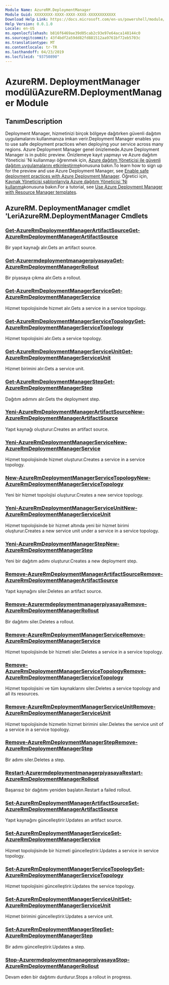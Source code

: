 ```yaml
---
Module Name: AzureRM.DeploymentManager
Module Guid: XXXXXXXX-XXXX-XXXX-XXXX-XXXXXXXXXXXX
Download Help Link: https://docs.microsoft.com/en-us/powershell/module/azurerm.deploymentmanager
Help Version: 0.0.1.0
Locale: en-US
ms.openlocfilehash: b816f6469ae39d05cab2c93e97e64aca148144c0
ms.sourcegitcommit: 43f4bdf2a59dd82fd881512aa9761bf72eb5703c
ms.translationtype: MT
ms.contentlocale: tr-TR
ms.lasthandoff: 04/23/2019
ms.locfileid: "93750890"
---
```

# <span data-ttu-id="e72ee-101">AzureRM. DeploymentManager modülü</span><span class="sxs-lookup"><span data-stu-id="e72ee-101">AzureRM.DeploymentManager Module</span></span>
## <span data-ttu-id="e72ee-102">Tanım</span><span class="sxs-lookup"><span data-stu-id="e72ee-102">Description</span></span>
<span data-ttu-id="e72ee-103">Deployment Manager, hizmetinizi birçok bölgeye dağıtırken güvenli dağıtım uygulamalarını kullanmanıza imkan verir.</span><span class="sxs-lookup"><span data-stu-id="e72ee-103">Deployment Manager enables you to use safe deployment practices when deploying your service across many regions.</span></span> <span data-ttu-id="e72ee-104">Azure Deployment Manager genel önizlemede.</span><span class="sxs-lookup"><span data-stu-id="e72ee-104">Azure Deployment Manager is in public preview.</span></span> <span data-ttu-id="e72ee-105">Önizlemeye kayıt yapmayı ve Azure dağıtım Yöneticisi 'Ni kullanmayı öğrenmek için, [Azure dağıtım Yöneticisi ile güvenli dağıtım uygulamalarını etkinleştirme](https://docs.microsoft.com/en-us/azure/azure-resource-manager/deployment-manager-overview)konusuna bakın.</span><span class="sxs-lookup"><span data-stu-id="e72ee-105">To learn how to sign up for the preview and use Azure Deployment Manager, see [Enable safe deployment practices with Azure Deployment Manager](https://docs.microsoft.com/en-us/azure/azure-resource-manager/deployment-manager-overview).</span></span> <span data-ttu-id="e72ee-106">Öğretici için, [Kaynak Yöneticisi şablonlarıyla Azure dağıtım Yöneticisi 'Ni kullanma](https://docs.microsoft.com/en-us/azure/azure-resource-manager/deployment-manager-tutorial>)konusuna bakın.</span><span class="sxs-lookup"><span data-stu-id="e72ee-106">For a tutorial, see [Use Azure Deployment Manager with Resource Manager templates](https://docs.microsoft.com/en-us/azure/azure-resource-manager/deployment-manager-tutorial>).</span></span> 

## <span data-ttu-id="e72ee-107">AzureRM. DeploymentManager cmdlet 'Leri</span><span class="sxs-lookup"><span data-stu-id="e72ee-107">AzureRM.DeploymentManager Cmdlets</span></span>
### [<span data-ttu-id="e72ee-108">Get-AzureRmDeploymentManagerArtifactSource</span><span class="sxs-lookup"><span data-stu-id="e72ee-108">Get-AzureRmDeploymentManagerArtifactSource</span></span>](Get-AzureRmDeploymentManagerArtifactSource.md)
<span data-ttu-id="e72ee-109">Bir yapıt kaynağı alır.</span><span class="sxs-lookup"><span data-stu-id="e72ee-109">Gets an artifact source.</span></span>

### [<span data-ttu-id="e72ee-110">Get-Azurermdeploymentmanagerpiyasaya</span><span class="sxs-lookup"><span data-stu-id="e72ee-110">Get-AzureRmDeploymentManagerRollout</span></span>](Get-AzureRmDeploymentManagerRollout.md)
<span data-ttu-id="e72ee-111">Bir piyasaya çıkma alır.</span><span class="sxs-lookup"><span data-stu-id="e72ee-111">Gets a rollout.</span></span>

### [<span data-ttu-id="e72ee-112">Get-AzureRmDeploymentManagerService</span><span class="sxs-lookup"><span data-stu-id="e72ee-112">Get-AzureRmDeploymentManagerService</span></span>](Get-AzureRmDeploymentManagerService.md)
<span data-ttu-id="e72ee-113">Hizmet topolojisinde hizmet alır.</span><span class="sxs-lookup"><span data-stu-id="e72ee-113">Gets a service in a service topology.</span></span>

### [<span data-ttu-id="e72ee-114">Get-AzureRmDeploymentManagerServiceTopology</span><span class="sxs-lookup"><span data-stu-id="e72ee-114">Get-AzureRmDeploymentManagerServiceTopology</span></span>](Get-AzureRmDeploymentManagerServiceTopology.md)
<span data-ttu-id="e72ee-115">Hizmet topolojisini alır.</span><span class="sxs-lookup"><span data-stu-id="e72ee-115">Gets a service topology.</span></span>

### [<span data-ttu-id="e72ee-116">Get-AzureRmDeploymentManagerServiceUnit</span><span class="sxs-lookup"><span data-stu-id="e72ee-116">Get-AzureRmDeploymentManagerServiceUnit</span></span>](Get-AzureRmDeploymentManagerServiceUnit.md)
<span data-ttu-id="e72ee-117">Hizmet birimini alır.</span><span class="sxs-lookup"><span data-stu-id="e72ee-117">Gets a service unit.</span></span>

### [<span data-ttu-id="e72ee-118">Get-AzureRmDeploymentManagerStep</span><span class="sxs-lookup"><span data-stu-id="e72ee-118">Get-AzureRmDeploymentManagerStep</span></span>](Get-AzureRmDeploymentManagerStep.md)
<span data-ttu-id="e72ee-119">Dağıtım adımını alır.</span><span class="sxs-lookup"><span data-stu-id="e72ee-119">Gets the deployment step.</span></span>

### [<span data-ttu-id="e72ee-120">Yeni-AzureRmDeploymentManagerArtifactSource</span><span class="sxs-lookup"><span data-stu-id="e72ee-120">New-AzureRmDeploymentManagerArtifactSource</span></span>](New-AzureRmDeploymentManagerArtifactSource.md)
<span data-ttu-id="e72ee-121">Yapıt kaynağı oluşturur.</span><span class="sxs-lookup"><span data-stu-id="e72ee-121">Creates an artifact source.</span></span>

### [<span data-ttu-id="e72ee-122">Yeni-AzureRmDeploymentManagerService</span><span class="sxs-lookup"><span data-stu-id="e72ee-122">New-AzureRmDeploymentManagerService</span></span>](New-AzureRmDeploymentManagerService.md)
<span data-ttu-id="e72ee-123">Hizmet topolojisinde hizmet oluşturur.</span><span class="sxs-lookup"><span data-stu-id="e72ee-123">Creates a service in a service topology.</span></span>

### [<span data-ttu-id="e72ee-124">New-AzureRmDeploymentManagerServiceTopology</span><span class="sxs-lookup"><span data-stu-id="e72ee-124">New-AzureRmDeploymentManagerServiceTopology</span></span>](New-AzureRmDeploymentManagerServiceTopology.md)
<span data-ttu-id="e72ee-125">Yeni bir hizmet topolojisi oluşturur.</span><span class="sxs-lookup"><span data-stu-id="e72ee-125">Creates a new service topology.</span></span>

### [<span data-ttu-id="e72ee-126">Yeni-AzureRmDeploymentManagerServiceUnit</span><span class="sxs-lookup"><span data-stu-id="e72ee-126">New-AzureRmDeploymentManagerServiceUnit</span></span>](New-AzureRmDeploymentManagerServiceUnit.md)
<span data-ttu-id="e72ee-127">Hizmet topolojisinde bir hizmet altında yeni bir hizmet birimi oluşturur.</span><span class="sxs-lookup"><span data-stu-id="e72ee-127">Creates a new service unit under a service in a service topology.</span></span>

### [<span data-ttu-id="e72ee-128">Yeni-AzureRmDeploymentManagerStep</span><span class="sxs-lookup"><span data-stu-id="e72ee-128">New-AzureRmDeploymentManagerStep</span></span>](New-AzureRmDeploymentManagerStep.md)
<span data-ttu-id="e72ee-129">Yeni bir dağıtım adımı oluşturur.</span><span class="sxs-lookup"><span data-stu-id="e72ee-129">Creates a new deployment step.</span></span>

### [<span data-ttu-id="e72ee-130">Remove-AzureRmDeploymentManagerArtifactSource</span><span class="sxs-lookup"><span data-stu-id="e72ee-130">Remove-AzureRmDeploymentManagerArtifactSource</span></span>](Remove-AzureRmDeploymentManagerArtifactSource.md)
<span data-ttu-id="e72ee-131">Yapıt kaynağını siler.</span><span class="sxs-lookup"><span data-stu-id="e72ee-131">Deletes an artifact source.</span></span>

### [<span data-ttu-id="e72ee-132">Remove-Azurermdeploymentmanagerpiyasaya</span><span class="sxs-lookup"><span data-stu-id="e72ee-132">Remove-AzureRmDeploymentManagerRollout</span></span>](Remove-AzureRmDeploymentManagerRollout.md)
<span data-ttu-id="e72ee-133">Bir dağıtımı siler.</span><span class="sxs-lookup"><span data-stu-id="e72ee-133">Deletes a rollout.</span></span>

### [<span data-ttu-id="e72ee-134">Remove-AzureRmDeploymentManagerService</span><span class="sxs-lookup"><span data-stu-id="e72ee-134">Remove-AzureRmDeploymentManagerService</span></span>](Remove-AzureRmDeploymentManagerService.md)
<span data-ttu-id="e72ee-135">Hizmet topolojisinde bir hizmeti siler.</span><span class="sxs-lookup"><span data-stu-id="e72ee-135">Deletes a service in a service topology.</span></span>

### [<span data-ttu-id="e72ee-136">Remove-AzureRmDeploymentManagerServiceTopology</span><span class="sxs-lookup"><span data-stu-id="e72ee-136">Remove-AzureRmDeploymentManagerServiceTopology</span></span>](Remove-AzureRmDeploymentManagerServiceTopology.md)
<span data-ttu-id="e72ee-137">Hizmet topolojisini ve tüm kaynaklarını siler.</span><span class="sxs-lookup"><span data-stu-id="e72ee-137">Deletes a service topology and all its resources.</span></span>

### [<span data-ttu-id="e72ee-138">Remove-AzureRmDeploymentManagerServiceUnit</span><span class="sxs-lookup"><span data-stu-id="e72ee-138">Remove-AzureRmDeploymentManagerServiceUnit</span></span>](Remove-AzureRmDeploymentManagerServiceUnit.md)
<span data-ttu-id="e72ee-139">Hizmet topolojisinde hizmetin hizmet birimini siler.</span><span class="sxs-lookup"><span data-stu-id="e72ee-139">Deletes the service unit of a service in a service topology.</span></span>

### [<span data-ttu-id="e72ee-140">Remove-AzureRmDeploymentManagerStep</span><span class="sxs-lookup"><span data-stu-id="e72ee-140">Remove-AzureRmDeploymentManagerStep</span></span>](Remove-AzureRmDeploymentManagerStep.md)
<span data-ttu-id="e72ee-141">Bir adımı siler.</span><span class="sxs-lookup"><span data-stu-id="e72ee-141">Deletes a step.</span></span>

### [<span data-ttu-id="e72ee-142">Restart-Azurermdeploymentmanagerpiyasaya</span><span class="sxs-lookup"><span data-stu-id="e72ee-142">Restart-AzureRmDeploymentManagerRollout</span></span>](Restart-AzureRmDeploymentManagerRollout.md)
<span data-ttu-id="e72ee-143">Başarısız bir dağıtımı yeniden başlatın.</span><span class="sxs-lookup"><span data-stu-id="e72ee-143">Restart a failed rollout.</span></span>

### [<span data-ttu-id="e72ee-144">Set-AzureRmDeploymentManagerArtifactSource</span><span class="sxs-lookup"><span data-stu-id="e72ee-144">Set-AzureRmDeploymentManagerArtifactSource</span></span>](Set-AzureRmDeploymentManagerArtifactSource.md)
<span data-ttu-id="e72ee-145">Yapıt kaynağını güncelleştirir.</span><span class="sxs-lookup"><span data-stu-id="e72ee-145">Updates an artifact source.</span></span>

### [<span data-ttu-id="e72ee-146">Set-AzureRmDeploymentManagerService</span><span class="sxs-lookup"><span data-stu-id="e72ee-146">Set-AzureRmDeploymentManagerService</span></span>](Set-AzureRmDeploymentManagerService.md)
<span data-ttu-id="e72ee-147">Hizmet topolojisinde bir hizmeti güncelleştirir.</span><span class="sxs-lookup"><span data-stu-id="e72ee-147">Updates a service in service topology.</span></span>

### [<span data-ttu-id="e72ee-148">Set-AzureRmDeploymentManagerServiceTopology</span><span class="sxs-lookup"><span data-stu-id="e72ee-148">Set-AzureRmDeploymentManagerServiceTopology</span></span>](Set-AzureRmDeploymentManagerServiceTopology.md)
<span data-ttu-id="e72ee-149">Hizmet topolojisini güncelleştirir.</span><span class="sxs-lookup"><span data-stu-id="e72ee-149">Updates the service topology.</span></span>

### [<span data-ttu-id="e72ee-150">Set-AzureRmDeploymentManagerServiceUnit</span><span class="sxs-lookup"><span data-stu-id="e72ee-150">Set-AzureRmDeploymentManagerServiceUnit</span></span>](Set-AzureRmDeploymentManagerServiceUnit.md)
<span data-ttu-id="e72ee-151">Hizmet birimini güncelleştirir.</span><span class="sxs-lookup"><span data-stu-id="e72ee-151">Updates a service unit.</span></span>

### [<span data-ttu-id="e72ee-152">Set-AzureRmDeploymentManagerStep</span><span class="sxs-lookup"><span data-stu-id="e72ee-152">Set-AzureRmDeploymentManagerStep</span></span>](Set-AzureRmDeploymentManagerStep.md)
<span data-ttu-id="e72ee-153">Bir adımı güncelleştirir.</span><span class="sxs-lookup"><span data-stu-id="e72ee-153">Updates a step.</span></span>

### [<span data-ttu-id="e72ee-154">Stop-Azurermdeploymentmanagerpiyasaya</span><span class="sxs-lookup"><span data-stu-id="e72ee-154">Stop-AzureRmDeploymentManagerRollout</span></span>](Stop-AzureRmDeploymentManagerRollout.md)
<span data-ttu-id="e72ee-155">Devam eden bir dağıtımı durdurur.</span><span class="sxs-lookup"><span data-stu-id="e72ee-155">Stops a rollout in progress.</span></span>

